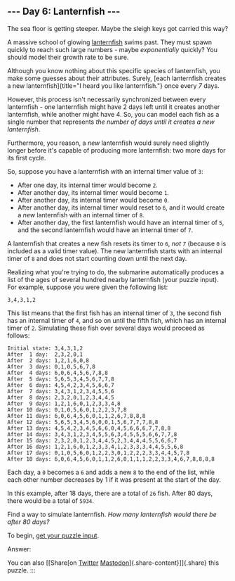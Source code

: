 ## \-\-- Day 6: Lanternfish \-\--

The sea floor is getting steeper. Maybe the sleigh keys got carried this
way?

A massive school of glowing
[lanternfish](https://en.wikipedia.org/wiki/Lanternfish) swims past.
They must spawn quickly to reach such large numbers - maybe
*exponentially* quickly? You should model their growth rate to be sure.

Although you know nothing about this specific species of lanternfish,
you make some guesses about their attributes. Surely, [each lanternfish
creates a new lanternfish]{title="I heard you like lanternfish."} once
every *7* days.

However, this process isn\'t necessarily synchronized between every
lanternfish - one lanternfish might have 2 days left until it creates
another lanternfish, while another might have 4. So, you can model each
fish as a single number that represents *the number of days until it
creates a new lanternfish*.

Furthermore, you reason, a *new* lanternfish would surely need slightly
longer before it\'s capable of producing more lanternfish: two more days
for its first cycle.

So, suppose you have a lanternfish with an internal timer value of `3`:

-   After one day, its internal timer would become `2`.
-   After another day, its internal timer would become `1`.
-   After another day, its internal timer would become `0`.
-   After another day, its internal timer would reset to `6`, and it
    would create a *new* lanternfish with an internal timer of `8`.
-   After another day, the first lanternfish would have an internal
    timer of `5`, and the second lanternfish would have an internal
    timer of `7`.

A lanternfish that creates a new fish resets its timer to `6`, *not `7`*
(because `0` is included as a valid timer value). The new lanternfish
starts with an internal timer of `8` and does not start counting down
until the next day.

Realizing what you\'re trying to do, the submarine automatically
produces a list of the ages of several hundred nearby lanternfish (your
puzzle input). For example, suppose you were given the following list:

    3,4,3,1,2

This list means that the first fish has an internal timer of `3`, the
second fish has an internal timer of `4`, and so on until the fifth
fish, which has an internal timer of `2`. Simulating these fish over
several days would proceed as follows:

    Initial state: 3,4,3,1,2
    After  1 day:  2,3,2,0,1
    After  2 days: 1,2,1,6,0,8
    After  3 days: 0,1,0,5,6,7,8
    After  4 days: 6,0,6,4,5,6,7,8,8
    After  5 days: 5,6,5,3,4,5,6,7,7,8
    After  6 days: 4,5,4,2,3,4,5,6,6,7
    After  7 days: 3,4,3,1,2,3,4,5,5,6
    After  8 days: 2,3,2,0,1,2,3,4,4,5
    After  9 days: 1,2,1,6,0,1,2,3,3,4,8
    After 10 days: 0,1,0,5,6,0,1,2,2,3,7,8
    After 11 days: 6,0,6,4,5,6,0,1,1,2,6,7,8,8,8
    After 12 days: 5,6,5,3,4,5,6,0,0,1,5,6,7,7,7,8,8
    After 13 days: 4,5,4,2,3,4,5,6,6,0,4,5,6,6,6,7,7,8,8
    After 14 days: 3,4,3,1,2,3,4,5,5,6,3,4,5,5,5,6,6,7,7,8
    After 15 days: 2,3,2,0,1,2,3,4,4,5,2,3,4,4,4,5,5,6,6,7
    After 16 days: 1,2,1,6,0,1,2,3,3,4,1,2,3,3,3,4,4,5,5,6,8
    After 17 days: 0,1,0,5,6,0,1,2,2,3,0,1,2,2,2,3,3,4,4,5,7,8
    After 18 days: 6,0,6,4,5,6,0,1,1,2,6,0,1,1,1,2,2,3,3,4,6,7,8,8,8,8

Each day, a `0` becomes a `6` and adds a new `8` to the end of the list,
while each other number decreases by 1 if it was present at the start of
the day.

In this example, after 18 days, there are a total of `26` fish. After 80
days, there would be a total of `5934`.

Find a way to simulate lanternfish. *How many lanternfish would there be
after 80 days?*

To begin, [get your puzzle input](6/input).

Answer:

You can also [\[Share[on
[Twitter](https://twitter.com/intent/tweet?text=%22Lanternfish%22+%2D+Day+6+%2D+Advent+of+Code+2021&url=https%3A%2F%2Fadventofcode%2Ecom%2F2021%2Fday%2F6&related=ericwastl&hashtags=AdventOfCode)
[Mastodon](javascript:void(0);)]{.share-content}\]]{.share} this puzzle.
:::
